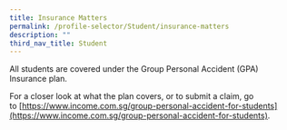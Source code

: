 ```yaml
---
title: Insurance Matters
permalink: /profile-selector/Student/insurance-matters
description: ""
third_nav_title: Student
---
```

All students are covered under the Group Personal Accident (GPA) Insurance plan.  

For a closer look at what the plan covers, or to submit a claim, go to [https://www.income.com.sg/group-personal-accident-for-students](https://www.income.com.sg/group-personal-accident-for-students).